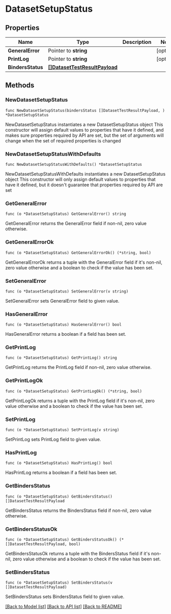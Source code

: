 # DatasetSetupStatus

## Properties

Name | Type | Description | Notes
------------ | ------------- | ------------- | -------------
**GeneralError** | Pointer to **string** |  | [optional] 
**PrintLog** | Pointer to **string** |  | [optional] 
**BindersStatus** | [**[]DatasetTestResultPayload**](DatasetTestResultPayload.md) |  | 

## Methods

### NewDatasetSetupStatus

`func NewDatasetSetupStatus(bindersStatus []DatasetTestResultPayload, ) *DatasetSetupStatus`

NewDatasetSetupStatus instantiates a new DatasetSetupStatus object
This constructor will assign default values to properties that have it defined,
and makes sure properties required by API are set, but the set of arguments
will change when the set of required properties is changed

### NewDatasetSetupStatusWithDefaults

`func NewDatasetSetupStatusWithDefaults() *DatasetSetupStatus`

NewDatasetSetupStatusWithDefaults instantiates a new DatasetSetupStatus object
This constructor will only assign default values to properties that have it defined,
but it doesn't guarantee that properties required by API are set

### GetGeneralError

`func (o *DatasetSetupStatus) GetGeneralError() string`

GetGeneralError returns the GeneralError field if non-nil, zero value otherwise.

### GetGeneralErrorOk

`func (o *DatasetSetupStatus) GetGeneralErrorOk() (*string, bool)`

GetGeneralErrorOk returns a tuple with the GeneralError field if it's non-nil, zero value otherwise
and a boolean to check if the value has been set.

### SetGeneralError

`func (o *DatasetSetupStatus) SetGeneralError(v string)`

SetGeneralError sets GeneralError field to given value.

### HasGeneralError

`func (o *DatasetSetupStatus) HasGeneralError() bool`

HasGeneralError returns a boolean if a field has been set.

### GetPrintLog

`func (o *DatasetSetupStatus) GetPrintLog() string`

GetPrintLog returns the PrintLog field if non-nil, zero value otherwise.

### GetPrintLogOk

`func (o *DatasetSetupStatus) GetPrintLogOk() (*string, bool)`

GetPrintLogOk returns a tuple with the PrintLog field if it's non-nil, zero value otherwise
and a boolean to check if the value has been set.

### SetPrintLog

`func (o *DatasetSetupStatus) SetPrintLog(v string)`

SetPrintLog sets PrintLog field to given value.

### HasPrintLog

`func (o *DatasetSetupStatus) HasPrintLog() bool`

HasPrintLog returns a boolean if a field has been set.

### GetBindersStatus

`func (o *DatasetSetupStatus) GetBindersStatus() []DatasetTestResultPayload`

GetBindersStatus returns the BindersStatus field if non-nil, zero value otherwise.

### GetBindersStatusOk

`func (o *DatasetSetupStatus) GetBindersStatusOk() (*[]DatasetTestResultPayload, bool)`

GetBindersStatusOk returns a tuple with the BindersStatus field if it's non-nil, zero value otherwise
and a boolean to check if the value has been set.

### SetBindersStatus

`func (o *DatasetSetupStatus) SetBindersStatus(v []DatasetTestResultPayload)`

SetBindersStatus sets BindersStatus field to given value.



[[Back to Model list]](../README.md#documentation-for-models) [[Back to API list]](../README.md#documentation-for-api-endpoints) [[Back to README]](../README.md)


